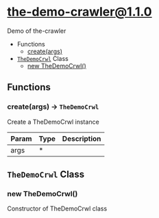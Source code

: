 # the-demo-crawler@1.1.0

Demo of the-crawler

+ Functions
  + [create(args)](#the-demo-crawler-function-create)
+ [`TheDemoCrwl`](#the-demo-crawler-classes) Class
  + [new TheDemoCrwl()](#the-demo-crawler-classes-the-demo-crwl-constructor)

## Functions

<a class='md-heading-link' name="the-demo-crawler-function-create" ></a>

### create(args) -> `TheDemoCrwl`

Create a TheDemoCrwl instance

| Param | Type | Description |
| ----- | --- | -------- |
| args | * |  |



<a class='md-heading-link' name="the-demo-crawler-classes"></a>

## `TheDemoCrwl` Class






<a class='md-heading-link' name="the-demo-crawler-classes-the-demo-crwl-constructor" ></a>

### new TheDemoCrwl()

Constructor of TheDemoCrwl class





